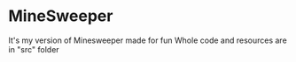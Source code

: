 # MineSweeper
It's my version of Minesweeper made for fun
Whole code and resources are in "src" folder
